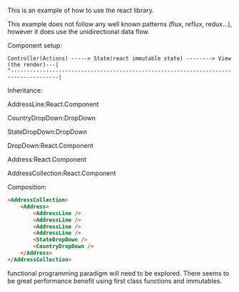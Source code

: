 This is an example of how to use the react library.

This example does not follow any well known patterns (flux, reflux, redux...),
however it does use the unidirectional data flow.

Component setup:

````
Controller(Actions) -----> State(react immutable state) --------> View (the render)---|
^-------------------------------------------------------------------------------------|
````

Inheritance:

AddressLine:React.Component

CountryDropDown:DropDown

StateDropDown:DropDown

DropDown:React.Component

Address:React.Component

AddressCollection:React.Component

Composition:
```html
<AddressCollection>
    <Address>
        <AddressLine />
        <AddressLine />
        <AddressLine />
        <AddressLine />
        <StateDropDown />
        <CountryDropDown />
    </Address>
</AddressCollection>
```

functional programming paradigm will need to be explored. There seems to be great performance benefit using
first class functions and immutables.

